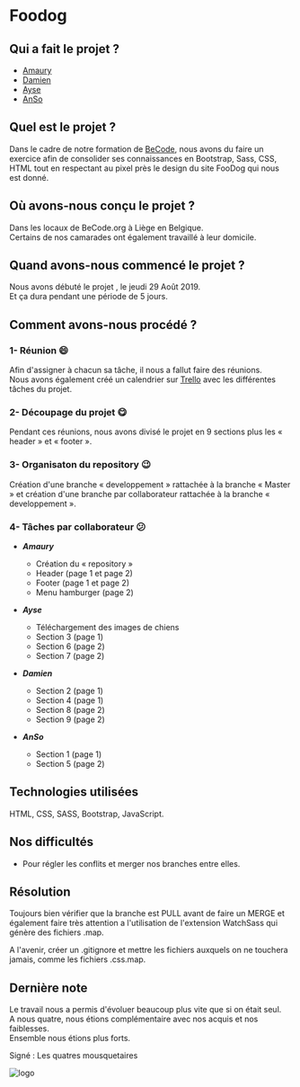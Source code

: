 # Foodog
## Qui a fait le projet ?
- [Amaury](https://github.com/amaury2409/)
- [Damien](https://github.com/DamsCode/)
- [Ayse](https://github.com/Ayse-Akdede)
- [AnSo](https://github.com/anso2410)
## Quel est le projet ?

Dans le cadre de notre formation de [BeCode](https://github.com/becodeorg), nous avons du faire un exercice afin de consolider ses connaissances en Bootstrap, Sass, CSS, HTML tout en respectant au pixel près le design du site FooDog qui nous est donné.

## Où avons-nous conçu le projet ? 
Dans les locaux de BeCode.org à Liège en Belgique.  
Certains de nos camarades ont également travaillé à leur domicile.


## Quand avons-nous commencé le projet ? 
Nous avons débuté le projet , le jeudi 29 Août 2019.  
Et ça dura pendant une période de 5 jours.

## Comment avons-nous procédé ?

### 1- Réunion :smile:  
Afin d'assigner à chacun sa tâche, il nous a fallut faire des réunions.  
Nous avons également créé un calendrier sur [Trello](https://trello.com/b/bDkD2myU/dogfood) avec les différentes tâches du projet.

### 2- Découpage du projet :yum:  
Pendant ces réunions, nous avons divisé le projet en 9 sections plus les « header » et « footer ».

### 3- Organisaton du repository :wink:  
Création d'une branche « developpement » rattachée à la branche « Master » et création d'une branche par collaborateur rattachée à la branche « developpement ».  

### 4- Tâches par collaborateur :confused:  
- ***Amaury*** 
    * Création du « repository »
    * Header (page 1 et page 2)
    * Footer (page 1 et page 2)
    * Menu hamburger (page 2)
- ***Ayse***
    * Téléchargement des images de chiens
    * Section 3 (page 1)
    * Section 6 (page 2)
    * Section 7 (page 2)
- ***Damien***
    * Section 2 (page 1)
    * Section 4 (page 1)
    * Section 8 (page 2)
    * Section 9 (page 2)

- ***AnSo*** 
    * Section 1 (page 1)
    * Section 5 (page 2)

## Technologies utilisées
HTML, CSS, SASS, Bootstrap, JavaScript.

## Nos difficultés 
- Pour régler les conflits et merger nos branches entre elles.

## Résolution
Toujours bien vérifier que la branche est PULL avant de faire un MERGE et également faire très attention a l'utilisation de l'extension WatchSass qui génère des fichiers .map.  
  
A l'avenir, créer un .gitignore et mettre les fichiers auxquels on ne touchera jamais, comme les fichiers .css.map. 

## Dernière note
Le travail nous a permis d'évoluer beaucoup plus vite que si on était seul.  
A nous quatre, nous étions complémentaire avec nos acquis et nos faiblesses.  
Ensemble nous étions plus forts.

Signé : Les quatres mousquetaires

![logo](https://em.wattpad.com/b077d805cdd634b65b7ef5d20b38a4106ede7bb4/68747470733a2f2f73332e616d617a6f6e6177732e636f6d2f776174747061642d6d656469612d736572766963652f53746f7279496d6167652f6c2d2d4a655568737157627470513d3d2d3336333137313439352e313439636130646662626331336364313133373833393738343134322e676966?s=fit&w=720&h=720)






 

